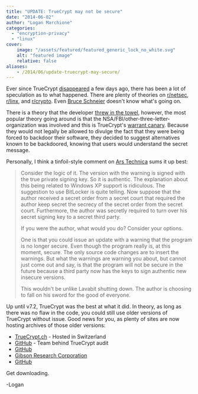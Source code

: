 ```yaml
---
title: "UPDATE: TrueCrypt may not be secure"
date: "2014-06-02"
author: "Logan Marchione"
categories: 
  - "encryption-privacy"
  - "linux"
cover:
    image: "/assets/featured/featured_generic_lock_no_white.svg"
    alt: "featured image"
    relative: false
aliases:
    - /2014/06/update-truecrypt-may-secure/
---
```


Ever since TrueCrypt [disappeared](/2014/05/truecrypt-may-not-be-secure/ "TrueCrypt may not be secure") a few days ago, there has been a lot of speculation as to what happened. There are plenty of theories on [r/netsec](http://www.reddit.com/r/netsec/comments/26pz9b/truecrypt_development_has_ended_052814/), [r/linx](http://www.reddit.com/r/linux/comments/26qe9f/truecrypt_is_not_secure_official_sourceforge_page/), and [r/crypto](http://www.reddit.com/r/crypto/comments/26px1i/truecrypt_shutting_down_development_of_truecrypt/). Even [Bruce Schneier](https://www.schneier.com/blog/archives/2014/05/truecrypt_wtf.html) doesn't know what's going on.

There is a theory that the developer [threw in the towel](http://krebsonsecurity.com/2014/05/true-goodbye-using-truecrypt-is-not-secure/comment-page-1/#comment-255908), however, the most popular theory going around is that the NSA/FBI/other-three-letter-organization was involved and this is TrueCrypt's [warrant canary](https://en.wikipedia.org/wiki/Warrant_canary). Because they would not legally be allowed to divulge the fact that they were being forced to backdoor their software, they decided to suggest alternatives known to be backdoored, knowing that users would understand the secret message.

Personally, I think a tinfoil-style comment on [Ars Technica](http://arstechnica.com/security/2014/05/truecrypt-is-not-secure-official-sourceforge-page-abruptly-warns/?comments=1) sums it up best:

> Consider the logic of it. The version with the warning is signed with the true private signing key. So it is authentic. The explanation about this being related to Windows XP support is ridiculous. The suggestion to use BitLocker is quite telling. Now suppose that the author received a secret order from a secret court that required the author keep secret the secrecy of the secret order from the secret court. Furthermore, the author was secretly required to turn over his secret signing key to a secret third party.
> 
> If you were the author, what would you do? Consider your options.
> 
> One is that you could issue an update with a warning that the program is no longer secure. Even though the program really is, at this moment, secure. The only source code changes are to insert the warnings. But what the warnings are warning you about, but cannot just come out and say, is that the program will not be secure in the future because a third party now has the keys to sign authentic new insecure versions.
> 
> This wouldn't be unlike Lavabit shutting down. The author is choosing to fall on his sword for the good of everyone.

Up until v7.2, TrueCrypt was the best at what it did. In theory, as long as there was no flaw in the code, you could still use older versions of TrueCrypt without issue. Good news for you, as plenty of sites are now hosting archives of those older versions:

- [TrueCrypt.ch](http://truecrypt.ch/) - Hosted in Switzerland
- [GitHub](https://github.com/AuditProject/truecrypt-verified-mirror) - Team behind TrueCrypt audit
- [GitHub](https://github.com/DrWhax/truecrypt-archive)
- [Gibson Research Corporation](https://www.grc.com/misc/truecrypt/truecrypt.htm)
- [GitHub](https://github.com/FreeApophis/TrueCrypt)

Get downloading.

\-Logan